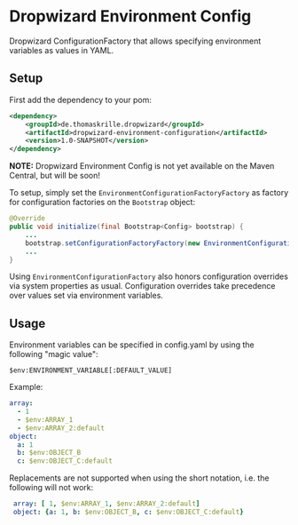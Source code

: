 Dropwizard Environment Config
=============================

Dropwizard ConfigurationFactory that allows specifying environment variables as values in YAML.

Setup
-----

First add the dependency to your pom:

```xml
<dependency>
    <groupId>de.thomaskrille.dropwizard</groupId>
    <artifactId>dropwizard-environment-configuration</artifactId>
    <version>1.0-SNAPSHOT</version>
</dependency>
```

**NOTE:** Dropwizard Environment Config is not yet available on the Maven Central, but will be soon!

To setup, simply set the <code>EnvironmentConfigurationFactoryFactory</code> as factory for configuration factories on
the <code>Bootstrap</code> object:

```java
@Override
public void initialize(final Bootstrap<Config> bootstrap) {
    ...
    bootstrap.setConfigurationFactoryFactory(new EnvironmentConfigurationFactoryFactory());
    ...
}
```

Using <code>EnvironmentConfigurationFactory</code> also honors configuration overrides via system properties as usual.
Configuration overrides take precedence over values set via environment variables.

Usage
-----

Environment variables can be specified in config.yaml by using the following "magic value":

```
$env:ENVIRONMENT_VARIABLE[:DEFAULT_VALUE]
```

Example:

```yaml
array:
  - 1
  - $env:ARRAY_1
  - $env:ARRAY_2:default
object:
  a: 1
  b: $env:OBJECT_B
  c: $env:OBJECT_C:default
```

Replacements are not supported when using the short notation, i.e. the following will not work:

```yaml
 array: [ 1, $env:ARRAY_1, $env:ARRAY_2:default]
 object: {a: 1, b: $env:OBJECT_B, c: $env:OBJECT_C:default}
```
